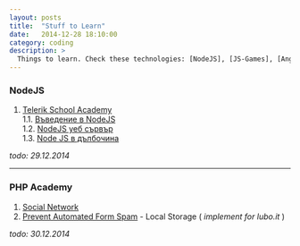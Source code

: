 ```yaml
---
layout: posts
title:  "Stuff to Learn"
date:   2014-12-28 18:10:00
category: coding
description: >
  Things to learn. Check these technologies: [NodeJS], [JS-Games], [AngularJS], [PHP Academy]
---
```


### NodeJS

1. [Telerik School Academy](https://www.youtube.com/playlist?list=PLF4lVL1sPDSmiF3qBNkxOcAQOsGFMJhSd)  
1.1. [Въведение в NodeJS](https://www.youtube.com/watch?v=kqhTrYr0lOw&list=PLF4lVL1sPDSmiF3qBNkxOcAQOsGFMJhSd#t=2192)  
1.2. [NodeJS уеб сървър](https://www.youtube.com/watch?v=OQM7HptXBXA&list=PLF4lVL1sPDSmiF3qBNkxOcAQOsGFMJhSd&index=2)  
1.3. [Node JS в дълбочина](https://www.youtube.com/watch?v=qlNz_mrPni0&index=3&list=PLF4lVL1sPDSmiF3qBNkxOcAQOsGFMJhSd)  

*todo: 29.12.2014*

---

### PHP Academy

1. [Social Network](https://www.youtube.com/playlist?list=PLfdtiltiRHWEGcgVaEZQGoCNN4ye-5Hrc)
2. [Prevent Automated Form Spam](#) - Local Storage ( *implement for lubo.it* )

*todo: 30.12.2014*
